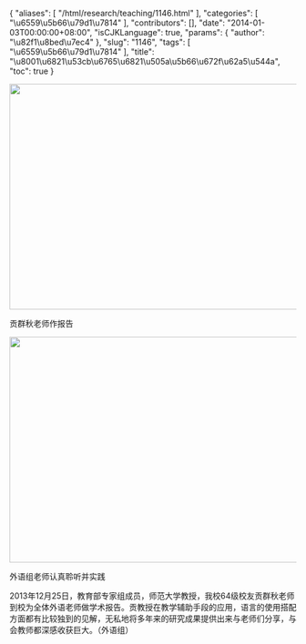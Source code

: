 {
    "aliases": [
        "/html/research/teaching/1146.html"
    ],
    "categories": [
        "\u6559\u5b66\u79d1\u7814"
    ],
    "contributors": [],
    "date": "2014-01-03T00:00:00+08:00",
    "isCJKLanguage": true,
    "params": {
        "author": "\u82f1\u8bed\u7ec4"
    },
    "slug": "1146",
    "tags": [
        "\u6559\u5b66\u79d1\u7814"
    ],
    "title": "\u8001\u6821\u53cb\u6765\u6821\u505a\u5b66\u672f\u62a5\u544a",
    "toc": true
}


<img
    src="https://cdn.tfls.online/mirror/full/03dab4c8ecbe29e80cac860193bec879ac948763.jpg"
    style="display:block;margin-left:auto;margin-right:auto;"
    decoding="async"
    fetchpriority="auto"
    loading="lazy"
    height="397"
    width="600"
/>




贡群秋老师作报告





<img
    src="https://cdn.tfls.online/mirror/full/d851ccd712b49f54a75cfb231c72020aad24c8c1.jpg"
    style="display:block;margin-left:auto;margin-right:auto;"
    decoding="async"
    fetchpriority="auto"
    loading="lazy"
    height="397"
    width="600"
/>




外语组老师认真聆听并实践







2013年12月25日，教育部专家组成员，师范大学教授，我校64级校友贡群秋老师到校为全体外语老师做学术报告。贡教授在教学辅助手段的应用，语言的使用搭配方面都有比较独到的见解，无私地将多年来的研究成果提供出来与老师们分享，与会教师都深感收获巨大。（外语组）




